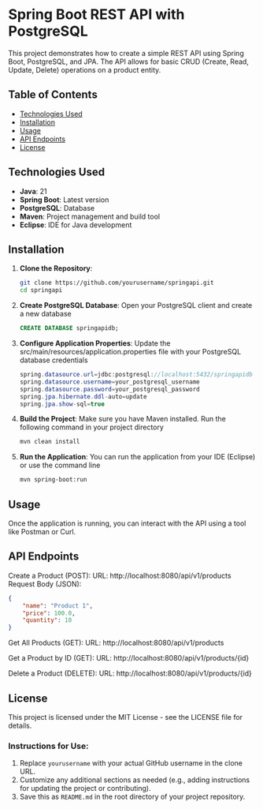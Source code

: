 # Spring Boot REST API with PostgreSQL

This project demonstrates how to create a simple REST API using Spring Boot, PostgreSQL, and JPA. The API allows for basic CRUD (Create, Read, Update, Delete) operations on a product entity.

## Table of Contents

- [Technologies Used](#technologies-used)
- [Installation](#installation)
- [Usage](#usage)
- [API Endpoints](#api-endpoints)
- [License](#license)

## Technologies Used

- **Java**: 21
- **Spring Boot**: Latest version
- **PostgreSQL**: Database
- **Maven**: Project management and build tool
- **Eclipse**: IDE for Java development

## Installation

1. **Clone the Repository**:
   ```bash
   git clone https://github.com/yourusername/springapi.git
   cd springapi
2. **Create PostgreSQL Database**:
   Open your PostgreSQL client and create a new database
   ```sql
   CREATE DATABASE springapidb;

4. **Configure Application Properties**:
   Update the src/main/resources/application.properties file with your PostgreSQL database credentials
   ```java
   spring.datasource.url=jdbc:postgresql://localhost:5432/springapidb
   spring.datasource.username=your_postgresql_username
   spring.datasource.password=your_postgresql_password
   spring.jpa.hibernate.ddl-auto=update
   spring.jpa.show-sql=true

6. **Build the Project**:
   Make sure you have Maven installed. Run the following command in your project directory
   ```bash
   mvn clean install
   
8. **Run the Application**:
   You can run the application from your IDE (Eclipse) or use the command line
   ```bash
   mvn spring-boot:run

## Usage
Once the application is running, you can interact with the API using a tool like Postman or Curl.

## API Endpoints
Create a Product (POST):
URL: http://localhost:8080/api/v1/products
Request Body (JSON):
```json
{
    "name": "Product 1",
    "price": 100.0,
    "quantity": 10
}
```

Get All Products (GET):
URL: http://localhost:8080/api/v1/products

Get a Product by ID (GET):
URL: http://localhost:8080/api/v1/products/{id}

Delete a Product (DELETE):
URL: http://localhost:8080/api/v1/products/{id}

## License
This project is licensed under the MIT License - see the LICENSE file for details.

### Instructions for Use:
1. Replace `yourusername` with your actual GitHub username in the clone URL.
2. Customize any additional sections as needed (e.g., adding instructions for updating the project or contributing).
3. Save this as `README.md` in the root directory of your project repository.
